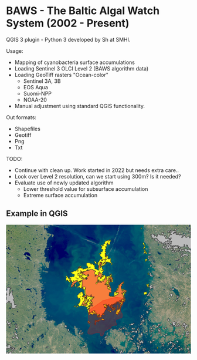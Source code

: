 # BAWS - The Baltic Algal Watch System (2002 - Present)
QGIS 3 plugin - Python 3 developed by Sh at SMHI.

Usage:
- Mapping of cyanobacteria surface accumulations
- Loading Sentinel 3 OLCI Level 2 (BAWS algorithm data)
- Loading GeoTiff rasters "Ocean-color"
    - Sentinel 3A, 3B
    - EOS Aqua
    - Suomi-NPP
    - NOAA-20
- Manual adjustment using standard QGIS functionality.

Out formats:
- Shapefiles
- Geotiff
- Png
- Txt

TODO:
- Continue with clean up. Work started in 2022 but needs extra care..
- Look over Level 2 resolution, can we start using 300m? Is it needed?
- Evaluate use of newly updated algorithm
    - Lower threshold value for subsurface accumulation
    - Extreme surface accumulation


Example in QGIS
---------------
![BAWS Example](resources/example_screenshot.png "BAWS Example")
